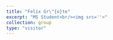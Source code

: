 ```yaml
---
title: "Felix Gr\"{o}te"
excerpt: "MS Student<br/><img src=''>"
collection: group
type: "visitor"
---
```

